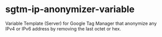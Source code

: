 # sgtm-ip-anonymizer-variable
Variable Template (Server) for Google Tag Manager that anonymize any IPv4 or IPv6 address by removing the last octet or hex.
